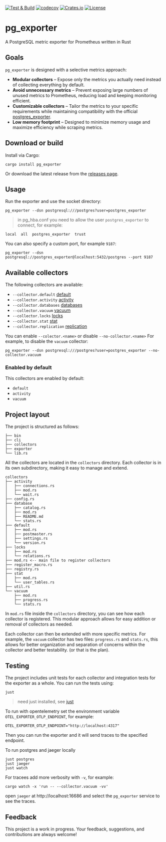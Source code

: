 [![Test & Build](https://github.com/nbari/pg_exporter/actions/workflows/build.yml/badge.svg)](https://github.com/nbari/pg_exporter/actions/workflows/build.yml)
[![codecov](https://codecov.io/gh/nbari/pg_exporter/graph/badge.svg?token=LR19CK9679)](https://codecov.io/gh/nbari/pg_exporter)
[![Crates.io](https://img.shields.io/crates/v/pg_exporter.svg)](https://crates.io/crates/pg_exporter)
[![License](https://img.shields.io/crates/l/pg_exporter.svg)](LICENSE)


# pg_exporter

A PostgreSQL metric exporter for Prometheus written in Rust

## Goals

`pg_exporter` is designed with a selective metrics approach:

* **Modular collectors** – Expose only the metrics you actually need instead of collecting everything by default.
* **Avoid unnecessary metrics** – Prevent exposing large numbers of unused metrics to Prometheus, reducing load and keeping monitoring efficient.
* **Customizable collectors** – Tailor the metrics to your specific requirements while maintaining compatibility with the official [postgres_exporter](https://github.com/prometheus-community/postgres_exporter).
* **Low memory footprint** – Designed to minimize memory usage and maximize efficiency while scraping metrics.

## Download or build

Install via Cargo:

    cargo install pg_exporter

Or download the latest release from the [releases page](https://github.com/nbari/pg_exporter/releases/latest).


## Usage

Run the exporter and use the socket directory:

    pg_exporter --dsn postgresql:///postgres?user=postgres_exporter

> in pg_hba.conf you need to allow the user `postgres_exporter` to connect, for example:

    local  all  postgres_exporter  trust


You can also specify a custom port, for example `9187`:

    pg_exporter --dsn postgresql://postgres_exporter@localhost:5432/postgres --port 9187


## Available collectors

The following collectors are available:

* `--collector.default` [default](src/collectors/default/mod.rs)
* `--collector.activity` [activity](src/collectors/activity/mod.rs)
* `--collector.databases` [databases](src/collectors/databases/mod.rs)
* `--collector.vacuum` [vacuum](src/collectors/vacuum/mod.rs)
* `--collector.locks` [locks](src/collectors/locks/mod.rs)
* `--collector.stat` [stat](src/collectors/stat/mod.rs)
* `--collector.replication` [replication](src/collectors/replication/mod.rs)

You can enable `--colector.<name>` or disable `--no-collector.<name>` For example,
to disable the `vacuum` collector:

    pg_exporter --dsn postgresql:///postgres?user=postgres_exporter --no-collector.vacuum

### Enabled by default

This collectors are enabled by default:

* `default`
* `activity`
* `vacuum`


## Project layout

The project is structured as follows:

```
├── bin
├── cli
├── collectors
├── exporter
└── lib.rs
```

All the collectors are located in the `collectors` directory. Each collector is
in its own subdirectory, making it easy to manage and extend.

```
collectors
├── activity
│   ├── connections.rs
│   ├── mod.rs
│   └── wait.rs
├── config.rs
├── database
│   ├── catalog.rs
│   ├── mod.rs
│   ├── README.md
│   └── stats.rs
├── default
│   ├── mod.rs
│   ├── postmaster.rs
│   ├── settings.rs
│   └── version.rs
├── locks
│   ├── mod.rs
│   └── relations.rs
├── mod.rs <-- main file to register collectors
├── register_macro.rs
├── registry.rs
├── stat
│   ├── mod.rs
│   └── user_tables.rs
├── util.rs
└── vacuum
    ├── mod.rs
    ├── progress.rs
    └── stats.rs
```


In `mod.rs` file inside the `collectors` directory, you can see how each
collector is registered. This modular approach allows for easy addition or
removal of collectors as needed.

Each collector can then be extended with more specific metrics. For example,
the `vacuum` collector has two files: `progress.rs` and `stats.rs`, this allows
for better organization and separation of concerns within the collector and
better testability. (or that is the plan).

## Testing

The project includes unit tests for each collector and integration tests for the
exporter as a whole. You can run the tests using:

    just

> need just installed, see [just](https://github.com/casey/just)

To run with opentelemetry set the environment variable `OTEL_EXPORTER_OTLP_ENDPOINT`, for example:

    OTEL_EXPORTER_OTLP_ENDPOINT="http://localhost:4317"

Then you can run the exporter and it will send traces to the specified endpoint.

To run postgres and jaeger locally

    just postgres
    just jaeger
    just watch

For tracees add more verbosity with `-v`, for example:

    cargo watch -x 'run -- --collector.vacuum -vv'

open `jaeger` at http://localhost:16686 and select the `pg_exporter` service to see the traces.

## Feedback

This project is a work in progress. Your feedback, suggestions, and
contributions are always welcome!
